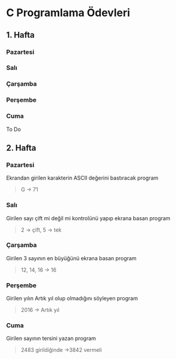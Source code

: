 

# C Programlama Ödevleri

## **1. Hafta**
 ### **Pazartesi**
 ### **Salı**
 ### **Çarşamba**
 ### **Perşembe**
 ### **Cuma**
  
To Do

## **2. Hafta**

 ### **Pazartesi** 
 Ekrandan girilen karakterin ASCII değerini bastıracak program
 >G -> 71 
 
 ### **Salı**
 Girilen sayı çift mi değil mi kontrolünü yapıp ekrana basan program

 >2 -> çift, 5 -> tek
 
 ### **Çarşamba**
 Girilen 3 sayının en büyüğünü ekrana basan program
 >12, 14, 16 -> 16
 
 ### **Perşembe**
 Girilen yılın Artık yıl olup olmadığını söyleyen program 
 >2016 -> Artık yıl
 
 ### **Cuma**
 Girilen sayının tersini yazan program
 >2483 girildiğinde ->3842  vermeli
